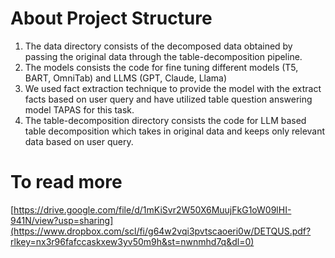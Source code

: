 # About Project Structure
1) The data directory consists of the decomposed data obtained by passing the original data through the table-decomposition pipeline.
2) The models consists the code for fine tuning different models (T5, BART, OmniTab) and LLMS (GPT, Claude, Llama)
3) We used fact extraction technique to provide the model with the extract facts based on user query and have utilized table question answering model TAPAS for this task.
4) The table-decomposition directory consists the code for LLM based table decomposition which takes in original data and keeps only relevant data based on user query. 


# To read more
[https://drive.google.com/file/d/1mKiSvr2W50X6MuujFkG1oW09lHI-941N/view?usp=sharing](https://www.dropbox.com/scl/fi/g64w2vqi3pvtscaoeri0w/DETQUS.pdf?rlkey=nx3r96fafccaskxew3yv50m9h&st=nwnmhd7q&dl=0)
